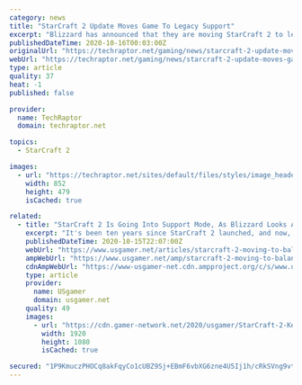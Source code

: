 ```yaml
---
category: news
title: "StarCraft 2 Update Moves Game To Legacy Support"
excerpt: "Blizzard has announced that they are moving StarCraft 2 to legacy support, and that there will be no more StarCraft 2 updates with content going forward."
publishedDateTime: 2020-10-16T00:03:00Z
originalUrl: "https://techraptor.net/gaming/news/starcraft-2-update-moves-game-to-legacy-support"
webUrl: "https://techraptor.net/gaming/news/starcraft-2-update-moves-game-to-legacy-support"
type: article
quality: 37
heat: -1
published: false

provider:
  name: TechRaptor
  domain: techraptor.net

topics:
  - StarCraft 2

images:
  - url: "https://techraptor.net/sites/default/files/styles/image_header/public/2020-10/Starcraft%202.jpg?itok=jawh_WSd"
    width: 852
    height: 479
    isCached: true

related:
  - title: "StarCraft 2 Is Going Into Support Mode, As Blizzard Looks Ahead to Future of Franchise"
    excerpt: "It's been ten years since StarCraft 2 launched, and now, another chapter in its history is coming to a close. Support for StarCraft 2 is moving away from monetized content and towards balance and support patches,"
    publishedDateTime: 2020-10-15T22:07:00Z
    webUrl: "https://www.usgamer.net/articles/starcraft-2-moving-to-balance-patches-support-future-news"
    ampWebUrl: "https://www.usgamer.net/amp/starcraft-2-moving-to-balance-patches-support-future-news"
    cdnAmpWebUrl: "https://www-usgamer-net.cdn.ampproject.org/c/s/www.usgamer.net/amp/starcraft-2-moving-to-balance-patches-support-future-news"
    type: article
    provider:
      name: USgamer
      domain: usgamer.net
    quality: 49
    images:
      - url: "https://cdn.gamer-network.net/2020/usgamer/StarCraft-2-Key-Art-2-07302020.jpg/EG11/thumbnail/1920x1080/format/jpg/quality/75/starcraft-2-moving-to-balance-patches-support-future-news.jpg"
        width: 1920
        height: 1080
        isCached: true

secured: "1P9KmuczPHOCq8akFqyCo1cUBZ9Sj+EBmF6vbXG6zne4U5Ij1h/cRkSVng9vtmRCVVrshvhDOSER7xOwadsR1otaaIgpQitiDyrnx7CNyX0KB9svPEKJCgR2XupmR8e3lGq7q0sx8mZGFwFww9jrSwWdLRJivK2TJn/Qdvq6fugWd/P0LsKoomFgnlmIekQCr+j8nqfLSNUzSA6Vll7bU56HXajpZKUpNx+28xUVr5M9bGJdQfTBXvuhj0wg9Pbv2eEs/UgDy9BnJtP1TKzO9sq5KqJrpEuZYntvBHDw9hVVNPOeJxKline2AJM15ETXYgcgIocxsdMw0dHxb02vxXzoZTlN9XP0q15b/K9yzco=;hyZL+7WXX8pQM5vO17dZZg=="
---
```


